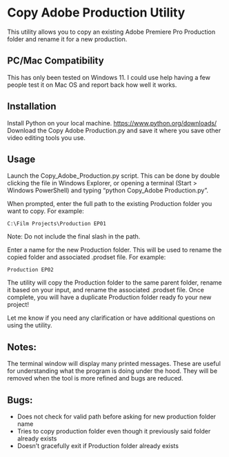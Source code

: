 # Copy Adobe Production Utility

This utility allows you to copy an existing Adobe Premiere Pro Production folder and rename it for a new production.

## PC/Mac Compatibility
This has only been tested on Windows 11. I could use help having a few people test it on Mac OS and report back how well it works.

## Installation
Install Python on your local machine. https://www.python.org/downloads/
Download the Copy Adobe Production.py and save it where you save other video editing tools you use.

## Usage
Launch the Copy_Adobe_Production.py script. This can be done by double clicking the file in Windows Explorer, or opening a terminal (Start > Windows PowerShell) and typing “python Copy_Adobe Production.py”.

When prompted, enter the full path to the existing Production folder you want to copy. For example: 

<code>C:\Film Projects\Production EP01</code>

Note: Do not include the final slash in the path.

Enter a name for the new Production folder. This will be used to rename the copied folder and associated .prodset file. For example:

<code>Production EP02</code>

The utility will copy the Production folder to the same parent folder, rename it based on your input, and rename the associated .prodset file.
Once complete, you will have a duplicate Production folder ready fo your new project!

Let me know if you need any clarification or have additional questions on using the utility.

## Notes:
The terminal window will display many printed messages. These are useful for understanding what the program is doing under the hood. They will be removed when the tool is more refined and bugs are reduced.

## Bugs:
* Does not check for valid path before asking for new production folder name
* Tries to copy production folder even though it previously said folder already exists
* Doesn’t gracefully exit if Production folder already exists
